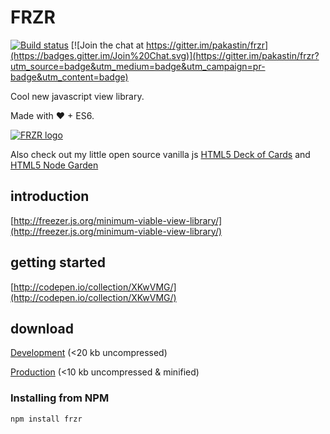 # FRZR
[![Build status](https://travis-ci.org/pakastin/frzr.svg)](https://travis-ci.org/pakastin/frzr) 
[![Join the chat at https://gitter.im/pakastin/frzr](https://badges.gitter.im/Join%20Chat.svg)](https://gitter.im/pakastin/frzr?utm_source=badge&utm_medium=badge&utm_campaign=pr-badge&utm_content=badge) 

Cool new javascript view library.

Made with ♥ + ES6.

[![FRZR logo](https://frzr.js.org/img/logo.svg)](https://frzr.js.org)

Also check out my little open source vanilla js [HTML5 Deck of Cards](https://deck-of-cards.js.org) and [HTML5 Node Garden](https://nodegarden.js.org)

## introduction
[http://freezer.js.org/minimum-viable-view-library/](http://freezer.js.org/minimum-viable-view-library/)

## getting started
[http://codepen.io/collection/XKwVMG/](http://codepen.io/collection/XKwVMG/)

## download
[Development](https://frzr.js.org/dist/frzr.js) (<20 kb uncompressed)

[Production](https://frzr.js.org/dist/frzr.min.js) (<10 kb uncompressed & minified)

### Installing from NPM

```
npm install frzr
```
